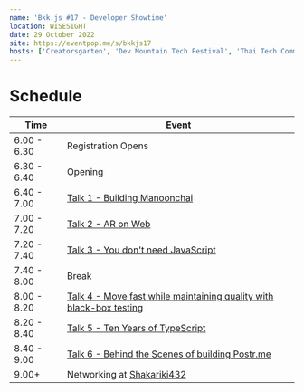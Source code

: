 ```yaml
---
name: 'Bkk.js #17 - Developer Showtime'
location: WISESIGHT
date: 29 October 2022
site: https://eventpop.me/s/bkkjs17
hosts: ['Creatorsgarten', 'Dev Mountain Tech Festival', 'Thai Tech Community']
---
```


# Schedule

| Time | Event |
| --- | --- |
6.00 - 6.30 | Registration Opens
6.30 - 6.40 | Opening
6.40 - 7.00 | [Talk 1 - Building Manoonchai](https://www.youtube.com/watch?v=ltIvGLzMwzo&list=PLTuz2sLvbRpx9okBtTzA85rRsNqGlKR_5&index=1)
7.00 - 7.20 | [Talk 2 - AR on Web](https://www.youtube.com/watch?v=JuWzquQwt4g&list=PLTuz2sLvbRpx9okBtTzA85rRsNqGlKR_5&index=2)
7.20 - 7.40 | [Talk 3 - You don't need JavaScript](https://www.youtube.com/watch?v=le5M-5mhPY0&list=PLTuz2sLvbRpx9okBtTzA85rRsNqGlKR_5&index=3)
7.40 - 8.00 | Break
8.00 - 8.20 | [Talk 4 - Move fast while maintaining quality with black-box testing](https://www.youtube.com/watch?v=vbIWSwz8NxQ&list=PLTuz2sLvbRpx9okBtTzA85rRsNqGlKR_5&index=4)
8.20 - 8.40 | [Talk 5 - Ten Years of TypeScript](https://www.youtube.com/watch?v=wrPz2Sp9EZU&list=PLTuz2sLvbRpx9okBtTzA85rRsNqGlKR_5&index=5)
8.40 - 9.00 | [Talk 6 - Behind the Scenes of building Postr.me](https://www.youtube.com/watch?v=J2THXXeQMxY&list=PLTuz2sLvbRpx9okBtTzA85rRsNqGlKR_5&index=6)
9.00+       | Networking at [Shakariki432](https://www.facebook.com/photo?fbid=2063008270553245&set=a.359894480864641)
